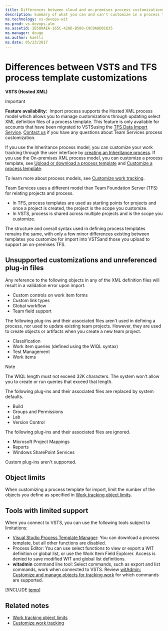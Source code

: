 ```yaml
---
title: Differences between cloud and on-premises process customizations | VSTS 
description: Summary of what you can and can't customize in a process template to support customized work tracking in Visual Studio Team Services (VSTS).
ms.technology: vs-devops-wit
ms.prod: vs-devops-alm
ms.assetid: 2B500AEA-165C-428D-B580-C9C0A8D01635
ms.manager: douge
ms.author: kaelli
ms.date: 05/23/2017
---
```


# Differences between VSTS and TFS process template customizations  

<b>VSTS (Hosted XML)</b>   
 
>[!IMPORTANT]  
>**Feature availability:**&#160;&#160;Import process supports the Hosted XML process model which allows you to manage customizations through updating select XML definition files of a process template. This feature is only available for accounts that have been migrated to VSTSusing the [TFS Data Import Service](https://aka.ms/TFSDataImport). [Contact us](mailto:vsocustpt@microsoft.com) if you have any questions about Team Services process customization. 
>
>If you use the Inheritance process model, you can customize your work tracking through the user interface by [creating an Inheritance process](../process/manage-process.md). If you use the On-premises XML process model, you can customize a process template, see [Upload or download a process template](../guidance/manage-process-templates.md) and [Customize a process template](../reference/process-templates/customize-process.md).
>
>To learn more about process models, see [Customize work tracking](../customize/customize-work.md).  

Team Services uses a different model than Team Foundation Server (TFS) for relating projects and process.  
* In TFS, process templates are used as starting points for projects and once a project is created, the project is the scope you customize.
* In VSTS, process is shared across multiple projects and is the scope you customize.  
 
The structure and overall syntax used in defining process templates remains the same, with only a few minor differences existing between templates you customize for import into VSTSand those you upload to support an on-premises TFS.  

## Unsupported customizations and unreferenced plug-in files


Any reference to the following objects in any of the XML definition files will result in a validation error upon import.  
*   Custom controls on work item forms  <!--- TBD --> 
*   Custom link types  
*   Global workflow  <!--- TBD -->  
*   Team field support

The following plug-ins and their associated files aren't used in defining a process, nor used to update existing team projects. 
However, they are used to create objects or artifacts when you create a new team project.  
*   Classification      
*   Work item queries (defined using the WIQL syntax)  
*   Test Management
*   Work items  <!--- TBD --> 

>[!NOTE]  
>The WIQL length must not exceed 32K characters. The system won't allow you to create or run queries that exceed that length.   

The following plug-ins and their associated files are replaced by system defaults.  
*   Build    
*   Groups and Permissions
*   Lab  
*   Version Control   

The following plug-ins and their associated files are ignored.  
*   Microsoft Project Mappings
*   Reports  
*   Windows SharePoint Services  

Custom plug-ins aren't supported. 

## Object limits 
When customizing a process template for import, limit the number of the objects you define as specified in [Work tracking object limits](../customize/object-limits.md).  
                                                                                                                            

## Tools with limited support 
When you connect to VSTS, you can use the following tools subject to limitations:   

- [Visual Studio Process Template Manager](../guidance/manage-process-templates.md): You can download a process template, but all other functions are disabled.   
- Process Editor: You can use select functions to view or export a WIT definition or global list, or use the Work Item Field Explorer. Access is denied to save modified WIT and global list definitions.  
- **witadmin** command line tool: Select commands, such as export and list commands, work when connected to VSTS. Review [witAdmin: Customize and manage objects for tracking work](../reference/witadmin/witadmin-customize-and-manage-objects-for-tracking-work.md) for which commands are supported.

[!INCLUDE [temp](../_shared/process-editor.md)]  


## Related notes

- [Work tracking object limits](../customize/object-limits.md)   
- [Customize work tracking](../customize/customize-work.md) 